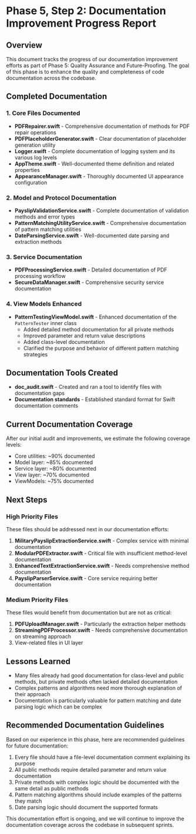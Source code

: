 # Phase 5, Step 2: Documentation Improvement Progress Report

## Overview
This document tracks the progress of our documentation improvement efforts as part of Phase 5: Quality Assurance and Future-Proofing. The goal of this phase is to enhance the quality and completeness of code documentation across the codebase.

## Completed Documentation

### 1. Core Files Documented
- **PDFRepairer.swift** - Comprehensive documentation of methods for PDF repair operations
- **PDFPlaceholderGenerator.swift** - Clear documentation of placeholder generation utility
- **Logger.swift** - Complete documentation of logging system and its various log levels
- **AppTheme.swift** - Well-documented theme definition and related properties
- **AppearanceManager.swift** - Thoroughly documented UI appearance configuration

### 2. Model and Protocol Documentation
- **PayslipValidationService.swift** - Complete documentation of validation methods and error types
- **PatternMatchingUtilityService.swift** - Comprehensive documentation of pattern matching utilities
- **DateParsingService.swift** - Well-documented date parsing and extraction methods

### 3. Service Documentation
- **PDFProcessingService.swift** - Detailed documentation of PDF processing workflow
- **SecureDataManager.swift** - Comprehensive security service documentation

### 4. View Models Enhanced
- **PatternTestingViewModel.swift** - Enhanced documentation of the `PatternTester` inner class
  - Added detailed method documentation for all private methods
  - Improved parameter and return value descriptions
  - Added class-level documentation
  - Clarified the purpose and behavior of different pattern matching strategies

## Documentation Tools Created
- **doc_audit.swift** - Created and ran a tool to identify files with documentation gaps
- **Documentation standards** - Established standard format for Swift documentation comments

## Current Documentation Coverage
After our initial audit and improvements, we estimate the following coverage levels:
- Core utilities: ~90% documented
- Model layer: ~85% documented
- Service layer: ~80% documented
- View layer: ~70% documented
- ViewModels: ~75% documented

## Next Steps

### High Priority Files
These files should be addressed next in our documentation efforts:

1. **MilitaryPayslipExtractionService.swift** - Complex service with minimal documentation
2. **ModularPDFExtractor.swift** - Critical file with insufficient method-level documentation
3. **EnhancedTextExtractionService.swift** - Needs comprehensive method documentation
4. **PayslipParserService.swift** - Core service requiring better documentation

### Medium Priority Files
These files would benefit from documentation but are not as critical:

1. **PDFUploadManager.swift** - Particularly the extraction helper methods
2. **StreamingPDFProcessor.swift** - Needs comprehensive documentation on streaming approach
3. View-related files in UI layer

## Lessons Learned
- Many files already had good documentation for class-level and public methods, but private methods often lacked detailed documentation
- Complex patterns and algorithms need more thorough explanation of their approach
- Documentation is particularly valuable for pattern matching and date parsing logic which can be complex

## Recommended Documentation Guidelines
Based on our experience in this phase, here are recommended guidelines for future documentation:

1. Every file should have a file-level documentation comment explaining its purpose
2. All public methods require detailed parameter and return value documentation
3. Private methods with complex logic should be documented with the same detail as public methods
4. Pattern matching algorithms should include examples of the patterns they match
5. Date parsing logic should document the supported formats

This documentation effort is ongoing, and we will continue to improve the documentation coverage across the codebase in subsequent sprints. 